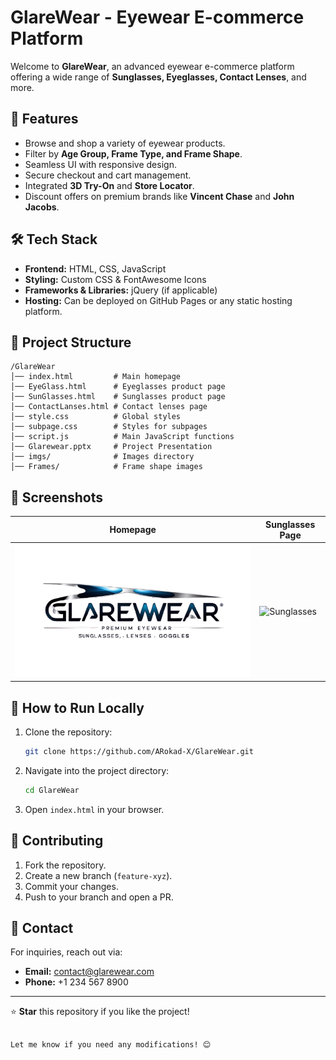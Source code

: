 # GlareWear - Eyewear E-commerce Platform

Welcome to **GlareWear**, an advanced eyewear e-commerce platform offering a wide range of **Sunglasses, Eyeglasses, Contact Lenses**, and more.

## 🚀 Features

- Browse and shop a variety of eyewear products.
- Filter by **Age Group, Frame Type, and Frame Shape**.
- Seamless UI with responsive design.
- Secure checkout and cart management.
- Integrated **3D Try-On** and **Store Locator**.
- Discount offers on premium brands like **Vincent Chase** and **John Jacobs**.

## 🛠 Tech Stack

- **Frontend:** HTML, CSS, JavaScript
- **Styling:** Custom CSS & FontAwesome Icons
- **Frameworks & Libraries:** jQuery (if applicable)
- **Hosting:** Can be deployed on GitHub Pages or any static hosting platform.

## 📂 Project Structure

```
/GlareWear
│── index.html         # Main homepage
│── EyeGlass.html      # Eyeglasses product page
│── SunGlasses.html    # Sunglasses product page
│── ContactLanses.html # Contact lenses page
│── style.css          # Global styles
│── subpage.css        # Styles for subpages
│── script.js          # Main JavaScript functions
│── Glarewear.pptx     # Project Presentation
│── imgs/              # Images directory
│── Frames/            # Frame shape images
```

## 📸 Screenshots

| Homepage | Sunglasses Page |
|----------|---------------|
| ![Homepage](imgs/main_logo.png) | ![Sunglasses](Frames/content-1-1.webp) |

## 🌟 How to Run Locally

1. Clone the repository:
   ```sh
   git clone https://github.com/ARokad-X/GlareWear.git
   ```
2. Navigate into the project directory:
   ```sh
   cd GlareWear
   ```
3. Open `index.html` in your browser.

## 🤝 Contributing

1. Fork the repository.
2. Create a new branch (`feature-xyz`).
3. Commit your changes.
4. Push to your branch and open a PR.

## 📧 Contact

For inquiries, reach out via:
- **Email:** contact@glarewear.com
- **Phone:** +1 234 567 8900

---

⭐ **Star** this repository if you like the project!
```

Let me know if you need any modifications! 😊
